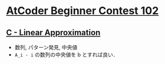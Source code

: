 # [AtCoder Beginner Contest 102](https://atcoder.jp/contests/abc102)

## [C - Linear Approximation](https://atcoder.jp/contests/abc102/tasks/arc100_a)
- 数列, パターン発見, 中央値
- `A_i - i` の数列の中央値を b とすれば良い．
